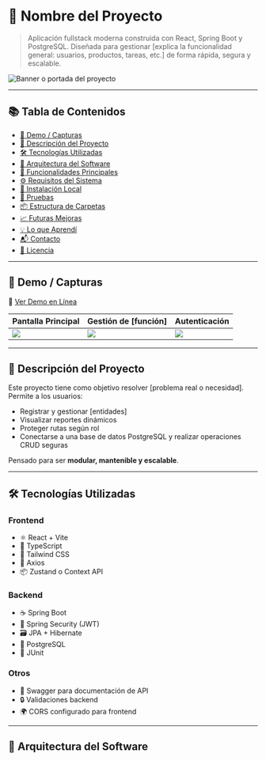 # 🚀 Nombre del Proyecto

> Aplicación fullstack moderna construida con React, Spring Boot y PostgreSQL. Diseñada para gestionar [explica la funcionalidad general: usuarios, productos, tareas, etc.] de forma rápida, segura y escalable.

![Banner o portada del proyecto](./screenshots/cover.png)

---

## 📚 Tabla de Contenidos

- [📸 Demo / Capturas](#-demo--capturas)
- [🧠 Descripción del Proyecto](#-descripción-del-proyecto)
- [🛠️ Tecnologías Utilizadas](#️-tecnologías-utilizadas)
- [🧩 Arquitectura del Software](#-arquitectura-del-software)
- [🔑 Funcionalidades Principales](#-funcionalidades-principales)
- [⚙️ Requisitos del Sistema](#️-requisitos-del-sistema)
- [🚀 Instalación Local](#-instalación-local)
- [🧪 Pruebas](#-pruebas)
- [📦 Estructura de Carpetas](#-estructura-de-carpetas)
- [📈 Futuras Mejoras](#-futuras-mejoras)
- [💡 Lo que Aprendí](#-lo-que-aprendí)
- [📬 Contacto](#-contacto)
- [📄 Licencia](#-licencia)

---

## 📸 Demo / Capturas

<!-- Puedes poner una demo deployada si tienes -->
🔗 [Ver Demo en Línea](https://tudemo.com)

| Pantalla Principal | Gestión de [función] | Autenticación |
|--------------------|----------------------|---------------|
| ![](./screenshots/home.png) | ![](./screenshots/admin.png) | ![](./screenshots/login.png) |

---

## 🧠 Descripción del Proyecto

Este proyecto tiene como objetivo resolver [problema real o necesidad]. Permite a los usuarios:

- Registrar y gestionar [entidades]
- Visualizar reportes dinámicos
- Proteger rutas según rol
- Conectarse a una base de datos PostgreSQL y realizar operaciones CRUD seguras

Pensado para ser **modular, mantenible y escalable**.

---

## 🛠️ Tecnologías Utilizadas

### Frontend

- ⚛️ React + Vite
- 🧠 TypeScript
- 💨 Tailwind CSS
- 🔄 Axios
- 📦 Zustand o Context API

### Backend

- ☕ Spring Boot
- 🔐 Spring Security (JWT)
- 🗃️ JPA + Hibernate
- 🐘 PostgreSQL
- 🧪 JUnit

### Otros

- 📁 Swagger para documentación de API
- 🔒 Validaciones backend
- 🌍 CORS configurado para frontend

---

## 🧩 Arquitectura del Software


